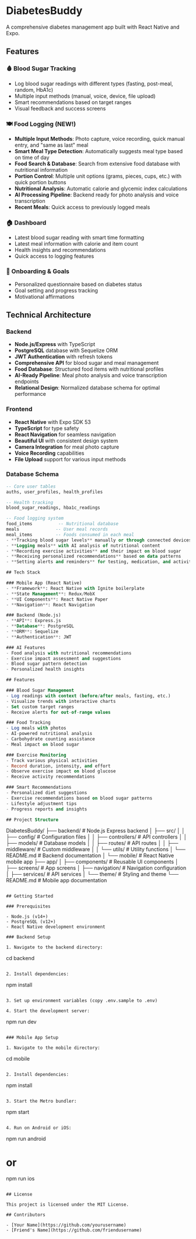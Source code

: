 # DiabetesBuddy

A comprehensive diabetes management app built with React Native and Expo.

## Features

### 🩸 Blood Sugar Tracking
- Log blood sugar readings with different types (fasting, post-meal, random, HbA1c)
- Multiple input methods (manual, voice, device, file upload)
- Smart recommendations based on target ranges
- Visual feedback and success screens

### 🍽️ Food Logging (NEW!)
- **Multiple Input Methods**: Photo capture, voice recording, quick manual entry, and "same as last" meal
- **Smart Meal Type Detection**: Automatically suggests meal type based on time of day
- **Food Search & Database**: Search from extensive food database with nutritional information
- **Portion Control**: Multiple unit options (grams, pieces, cups, etc.) with quick portion buttons
- **Nutritional Analysis**: Automatic calorie and glycemic index calculations
- **AI Processing Pipeline**: Backend ready for photo analysis and voice transcription
- **Recent Meals**: Quick access to previously logged meals

### 🏠 Dashboard
- Latest blood sugar reading with smart time formatting
- Latest meal information with calorie and item count
- Health insights and recommendations
- Quick access to logging features

### 🎯 Onboarding & Goals
- Personalized questionnaire based on diabetes status
- Goal setting and progress tracking
- Motivational affirmations

## Technical Architecture

### Backend
- **Node.js/Express** with TypeScript
- **PostgreSQL** database with Sequelize ORM
- **JWT Authentication** with refresh tokens
- **Comprehensive API** for blood sugar and meal management
- **Food Database**: Structured food items with nutritional profiles
- **AI-Ready Pipeline**: Meal photo analysis and voice transcription endpoints
- **Relational Design**: Normalized database schema for optimal performance

### Frontend
- **React Native** with Expo SDK 53
- **TypeScript** for type safety
- **React Navigation** for seamless navigation
- **Beautiful UI** with consistent design system
- **Camera Integration** for meal photo capture
- **Voice Recording** capabilities
- **File Upload** support for various input methods

### Database Schema
```sql
-- Core user tables
auths, user_profiles, health_profiles

-- Health tracking
blood_sugar_readings, hba1c_readings

-- Food logging system
food_items          -- Nutritional database
meals              -- User meal records
meal_items         -- Foods consumed in each meal
- **Tracking blood sugar levels** manually or through connected devices
- **Logging meals** with AI analysis of nutritional content
- **Recording exercise activities** and their impact on blood sugar
- **Receiving personalized recommendations** based on data patterns
- **Setting alerts and reminders** for testing, medication, and activities

## Tech Stack

### Mobile App (React Native)
- **Framework**: React Native with Ignite boilerplate
- **State Management**: Redux/MobX
- **UI Components**: React Native Paper
- **Navigation**: React Navigation

### Backend (Node.js)
- **API**: Express.js
- **Database**: PostgreSQL
- **ORM**: Sequelize
- **Authentication**: JWT

### AI Features
- Food analysis with nutritional recommendations
- Exercise impact assessment and suggestions
- Blood sugar pattern detection
- Personalized health insights

## Features

### Blood Sugar Management
- Log readings with context (before/after meals, fasting, etc.)
- Visualize trends with interactive charts
- Set custom target ranges
- Receive alerts for out-of-range values

### Food Tracking
- Log meals with photos
- AI-powered nutritional analysis
- Carbohydrate counting assistance
- Meal impact on blood sugar

### Exercise Monitoring
- Track various physical activities
- Record duration, intensity, and effort
- Observe exercise impact on blood glucose
- Receive activity recommendations

### Smart Recommendations
- Personalized diet suggestions
- Exercise recommendations based on blood sugar patterns
- Lifestyle adjustment tips
- Progress reports and insights

## Project Structure

```
DiabetesBuddy/
├── backend/             # Node.js Express backend
│   ├── src/
│   │   ├── config/      # Configuration files
│   │   ├── controllers/ # API controllers
│   │   ├── models/      # Database models
│   │   ├── routes/      # API routes
│   │   ├── middleware/  # Custom middleware
│   │   └── utils/       # Utility functions
│   └── README.md        # Backend documentation
│
└── mobile/              # React Native mobile app
    ├── app/
    │   ├── components/  # Reusable UI components
    │   ├── screens/     # App screens
    │   ├── navigation/  # Navigation configuration
    │   ├── services/    # API services
    │   └── theme/       # Styling and theme
    └── README.md        # Mobile app documentation
```

## Getting Started

### Prerequisites

- Node.js (v14+)
- PostgreSQL (v12+)
- React Native development environment

### Backend Setup

1. Navigate to the backend directory:
   ```
   cd backend
   ```

2. Install dependencies:
   ```
   npm install
   ```

3. Set up environment variables (copy .env.sample to .env)

4. Start the development server:
   ```
   npm run dev
   ```

### Mobile App Setup

1. Navigate to the mobile directory:
   ```
   cd mobile
   ```

2. Install dependencies:
   ```
   npm install
   ```

3. Start the Metro bundler:
   ```
   npm start
   ```

4. Run on Android or iOS:
   ```
   npm run android
   # or
   npm run ios
   ```

## License

This project is licensed under the MIT License.

## Contributors

- [Your Name](https://github.com/yourusername)
- [Friend's Name](https://github.com/friendusername)
